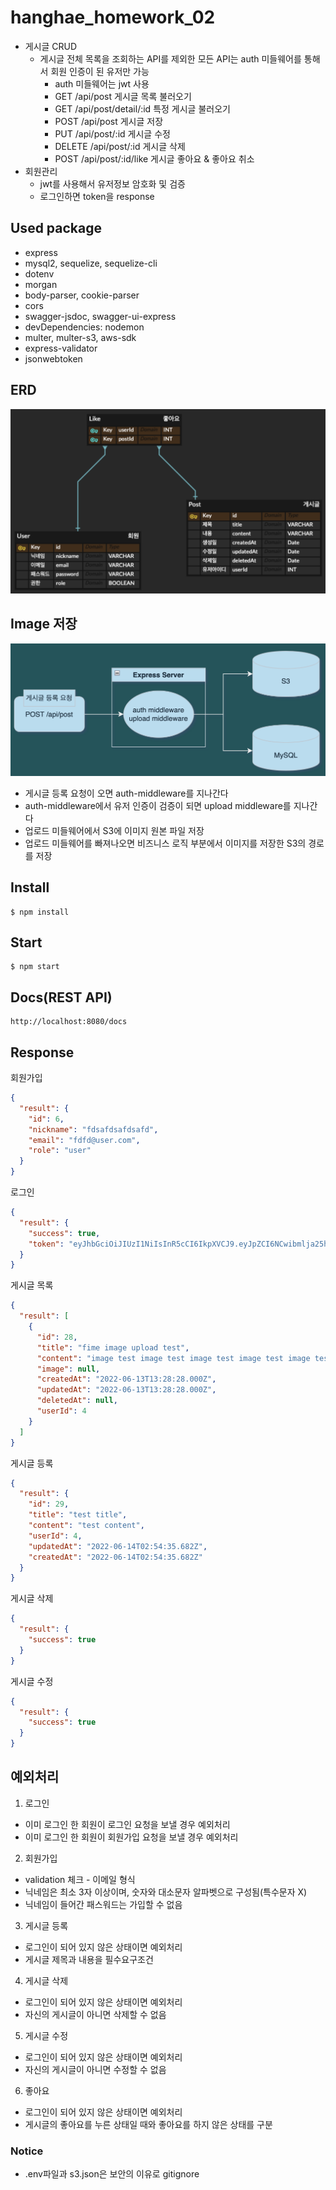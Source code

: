 # hanghae_homework_02

- 게시글 CRUD
  - 게시글 전체 목록을 조회하는 API를 제외한 모든 API는 auth 미들웨어를 통해서 회원 인증이 된 유저만 가능
    - auth 미들웨어는 jwt 사용
    - GET /api/post 게시글 목록 불러오기
    - GET /api/post/detail/:id 특정 게시글 불러오기
    - POST /api/post 게시글 저장
    - PUT /api/post/:id 게시글 수정
    - DELETE /api/post/:id 게시글 삭제
    - POST /api/post/:id/like 게시글 좋아요 & 좋아요 취소
- 회원관리
  - jwt를 사용해서 유저정보 암호화 및 검증
  - 로그인하면 token을 response

## Used package

- express
- mysql2, sequelize, sequelize-cli
- dotenv
- morgan
- body-parser, cookie-parser
- cors
- swagger-jsdoc, swagger-ui-express
- devDependencies: nodemon
- multer, multer-s3, aws-sdk
- express-validator
- jsonwebtoken

## ERD

<img src="./erd.png">

## Image 저장

<img src="./dra.png">

- 게시글 등록 요청이 오면 auth-middleware를 지나간다
- auth-middleware에서 유저 인증이 검증이 되면 upload middleware를 지나간다
- 업로드 미들웨어에서 S3에 이미지 원본 파일 저장
- 업로드 미들웨어를 빠져나오면 비즈니스 로직 부분에서 이미지를 저장한 S3의 경로를 저장

## Install

```console
$ npm install
```

## Start

```console
$ npm start
```

## Docs(REST API)

```
http://localhost:8080/docs
```

## Response

회원가입

```json
{
  "result": {
    "id": 6,
    "nickname": "fdsafdsafdsafd",
    "email": "fdfd@user.com",
    "role": "user"
  }
}
```

로그인

```json
{
  "result": {
    "success": true,
    "token": "eyJhbGciOiJIUzI1NiIsInR5cCI6IkpXVCJ9.eyJpZCI6NCwibmlja25hbWUiOiJ1ZXNyIiwiZW1haWwiOiJ1c2VyQGdtYWlsLmNvbSIsInJvbGUiOiJ1c2VyIiwiaWF0IjoxNjU1MTc1MTMwfQ.ycG69qe6Ry8boDs_6BprXMacFdO6m_mSKypisFATnZ0"
  }
}
```

게시글 목록

```json
{
  "result": [
    {
      "id": 28,
      "title": "fime image upload test",
      "content": "image test image test image test image test image test image test image test image test image test image test image test image test image test image test image test image test image test ",
      "image": null,
      "createdAt": "2022-06-13T13:28:28.000Z",
      "updatedAt": "2022-06-13T13:28:28.000Z",
      "deletedAt": null,
      "userId": 4
    }
  ]
}
```

게시글 등록

```json
{
  "result": {
    "id": 29,
    "title": "test title",
    "content": "test content",
    "userId": 4,
    "updatedAt": "2022-06-14T02:54:35.682Z",
    "createdAt": "2022-06-14T02:54:35.682Z"
  }
}
```

게시글 삭제

```json
{
  "result": {
    "success": true
  }
}
```

게시글 수정

```json
{
  "result": {
    "success": true
  }
}
```

## 예외처리

1. 로그인

- 이미 로그인 한 회원이 로그인 요청을 보낼 경우 예외처리
- 이미 로그인 한 회원이 회원가입 요청을 보낼 경우 예외처리

2. 회원가입

- validation 체크 - 이메일 형식
- 닉네임은 최소 3자 이상이며, 숫자와 대소문자 알파벳으로 구성됨(특수문자 X)
- 닉네임이 들어간 패스워드는 가입할 수 없음

3. 게시글 등록

- 로그인이 되어 있지 않은 상태이면 예외처리
- 게시글 제목과 내용을 필수요구조건

4. 게시글 삭제

- 로그인이 되어 있지 않은 상태이면 예외처리
- 자신의 게시글이 아니면 삭제할 수 없음

5. 게시글 수정

- 로그인이 되어 있지 않은 상태이면 예외처리
- 자신의 게시글이 아니면 수정할 수 없음

6. 좋아요

- 로그인이 되어 있지 않은 상태이면 예외처리
- 게시글의 좋아요를 누른 상태일 때와 좋아요를 하지 않은 상태를 구분

### Notice

- .env파일과 s3.json은 보안의 이유로 gitignore

